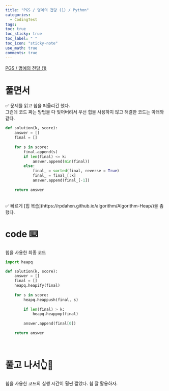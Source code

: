 ```yaml
---
title: "PGS / 명예의 전당 (1) / Python"
categories:
  - CodingTest
tags:
toc: true
toc_sticky: true
toc_label: " "
toc_icon: "sticky-note"
use_math: true
comments: true
---
```


[PGS / 명예의 전당 (1)](https://school.programmers.co.kr/learn/courses/30/lessons/138477) 

# 풀면서
✅ 문제를 읽고 힙을 떠올리긴 했다.     
그런데 코드 짜는 방법을 다 잊어버려서 우선 힙을 사용하지 않고 해결한 코드는 아래와 같다.     

```python
def solution(k, score):
    answer = []
    final = []
    
    for s in score:
        final.append(s)
        if len(final) <= k:
            answer.append(min(final))
        else:
            final_ = sorted(final, reverse = True)
            final_ = final_[:k]
            answer.append(final_[-1])
    
    return answer
```   
<br/>
✅ 빠르게 [힙 복습](https://rpdahxn.github.io/algorithm/Algorithm-Heap/)을 좀 했다.      
<br/>

# code ⌨️
힙을 사용한 최종 코드
```python
import heapq

def solution(k, score):
    answer = []
    final = []
    heapq.heapify(final)
    
    for s in score:
        heapq.heappush(final, s)
        
        if len(final) > k:
            heapq.heappop(final)
        
        answer.append(final[0])
    
    return answer
```
<br/>

# 풀고 나서👆👀
힙을 사용한 코드의 실행 시간이 훨씬 짧았다. 힙 잘 활용하자.